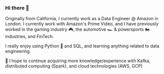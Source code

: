 ### Hi there 👋

Originally from California, I currently work as a Data Engineer @ Amazon in London. I currently work with Amazon's Prime Video, and I have previously worked in the gaming industry 🎮, the automotive 🏎️ & powersports 🏍️ industries, and FinTech.

I really enjoy using Python 🐍 and SQL, and learning anything related to data engineering.

🌱 I hope to continue acquiring more knowledge/experience with Kafka, distributed computing (Spark), and cloud technologies (AWS, GCP)

<!--
**KurtKline/KurtKline** is a ✨ _special_ ✨ repository because its `README.md` (this file) appears on your GitHub profile.

Here are some ideas to get you started:

- 🔭 I’m currently working on ...
- 🌱 I’m currently learning ...
- 👯 I’m looking to collaborate on ...
- 🤔 I’m looking for help with ...
- 💬 Ask me about ...
- 📫 How to reach me: ...
- 😄 Pronouns: ...
- ⚡ Fun fact: ...
-->
